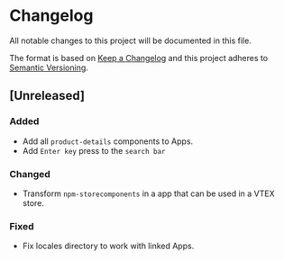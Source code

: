 # Changelog

All notable changes to this project will be documented in this file.

The format is based on [Keep a Changelog](http://keepachangelog.com/en/1.0.0/)
and this project adheres to [Semantic Versioning](http://semver.org/spec/v2.0.0.html).

## [Unreleased]

### Added

* Add all `product-details` components to Apps.
* Add `Enter key` press to the `search bar`

### Changed

* Transform `npm-storecomponents` in a app that can be used in a VTEX store.

### Fixed

* Fix locales directory to work with linked Apps.
